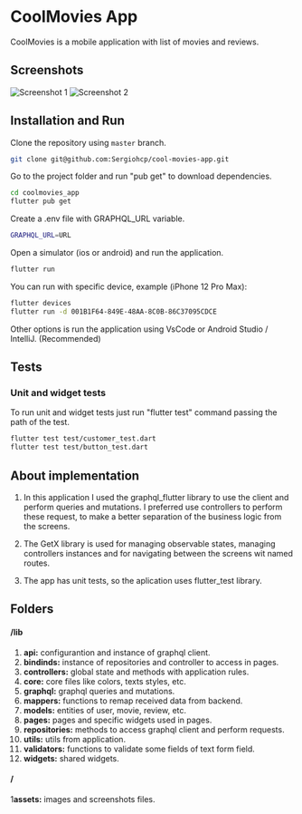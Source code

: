 # CoolMovies App

CoolMovies is a mobile application with list of movies and reviews.

## Screenshots

![Screenshot 1](./assets/screenshots/screenshot_1.jpg)
![Screenshot 2](./assets/screenshots/screenshot_2.jpg)

## Installation and Run

Clone the repository using `master` branch.

```bash
git clone git@github.com:Sergiohcp/cool-movies-app.git
```

Go to the project folder and run "pub get" to download dependencies.

```bash
cd coolmovies_app
flutter pub get
```

Create a .env file with GRAPHQL_URL variable.

```bash
GRAPHQL_URL=URL
```

Open a simulator (ios or android) and run the application.

```bash
flutter run
```

You can run with specific device, example (iPhone 12 Pro Max):

```bash
flutter devices
flutter run -d 001B1F64-849E-48AA-8C0B-86C37095CDCE
```
Other options is run the application using VsCode or Android Studio / IntelliJ. (Recommended)

## Tests

### Unit and widget tests

To run unit and widget tests just run "flutter test" command passing the path of the test.

```bash
flutter test test/customer_test.dart
flutter test test/button_test.dart
```

## About implementation

1. In this application I used the graphql_flutter library to use the client and perform queries and mutations. I preferred use controllers to perform these request, to make a better separation of the business logic from the screens.

2. The GetX library is used for managing observable states, managing controllers instances and for navigating between the screens wit named routes.

3. The app has unit tests, so the aplication uses flutter_test library.

## Folders

#### /lib
1. **api:** configurantion and instance of graphql client.
2. **bindinds:** instance of repositories and controller to access in pages.
3. **controllers:** global state and methods with application rules.
4. **core:** core files like colors, texts styles, etc.
5. **graphql:** graphql queries and mutations.
6. **mappers:** functions to remap received data from backend.
7. **models:** entities of user, movie, review, etc.
8. **pages:** pages and specific widgets used in pages.
9. **repositories:** methods to access graphql client and perform requests.
7. **utils:** utils from application.
8. **validators:** functions to validate some fields of text form field.
9. **widgets:** shared widgets.

#### /

1**assets:** images and screenshots files.